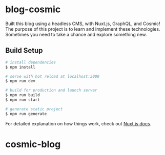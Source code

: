 # blog-cosmic

Built this blog using a headless CMS, with Nuxt.js, GraphQL, and Cosmic!
The purpose of this project is to learn and implement these technologies.
Sometimes you need to take a chance and explore something new.

## Build Setup

```bash
# install dependencies
$ npm install

# serve with hot reload at localhost:3000
$ npm run dev

# build for production and launch server
$ npm run build
$ npm run start

# generate static project
$ npm run generate
```

For detailed explanation on how things work, check out [Nuxt.js docs](https://nuxtjs.org).

# cosmic-blog
